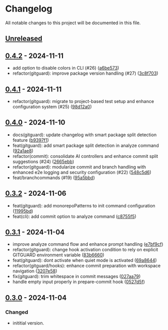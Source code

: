 # Changelog

All notable changes to this project will be documented in this file.

## [Unreleased]


## [0.4.2] - 2024-11-11
- add option to disable colors in CLI (#26) ([a6be573](https://github.com/deeeed/universe/commit/a6be573c495c611876e1026e0a85f902a9c40a3f))
- refactor(gitguard): improve package version handling (#27) ([3c8f703](https://github.com/deeeed/universe/commit/3c8f703ce62a16e320a0346ac934c112a119f560))

## [0.4.1] - 2024-11-11
- refactor(gitguard): migrate to project-based test setup and enhance configuration system (#25) ([98d12a0](https://github.com/deeeed/universe/commit/98d12a0ce58ab35aa923c58f2e377abc41bde2be))


## [0.4.0] - 2024-11-10
- docs(gitguard): update changelog with smart package split detection feature ([b9397f1](https://github.com/deeeed/universe/commit/b9397f1dfbac509d180323a69df2e0f230838ba0))
- feat(gitguard): add smart package split detection in analyze command ([92a1ae8](https://github.com/deeeed/universe/commit/92a1ae8f4ef4dc22f833876e27b70af807f74074))
- refactor(commit): consolidate AI controllers and enhance commit split suggestions (#24) ([2665ebb](https://github.com/deeeed/universe/commit/2665ebb754a4adee4b7b70a160646294fc8d365c))
- refactor(gitguard): modularize commit and branch handling with enhanced e2e logging and security configuration (#22) ([548c5d6](https://github.com/deeeed/universe/commit/548c5d67449674864a0e50f2155252b2c6fc1563))
- feat/branchcommands (#19) ([95a5bbd](https://github.com/deeeed/universe/commit/95a5bbd90b8d8120adb30a69d0d1e567309b3e0b))



## [0.3.2] - 2024-11-06
- feat(gitguard): add monorepoPatterns to init command configuration ([11995bd](https://github.com/deeeed/universe/commit/11995bdc661d9426b1af84fe80ac36806fca3011))
- feat(cli): add commit option to analyze command ([c8755f5](https://github.com/deeeed/universe/commit/c8755f50198df1efa820f20af41aa282822445c2))




## [0.3.1] - 2024-11-04
- improve analyze command flow and enhance prompt handling ([e7bf9cf](https://github.com/deeeed/universe/commit/e7bf9cf36ce4a22cee5dc3448d64ccf830a85573))
- refactor(gitguard): change hook activation condition to rely on explicit GITGUARD environment variable ([83b6660](https://github.com/deeeed/universe/commit/83b66603bd2530f8407a3d01c8306a8004952b86))
- feat(gitguard): dont activate when quiet mode is activated ([69a8644](https://github.com/deeeed/universe/commit/69a8644c693e3cc7569ba70a3d32fcf5fbf0107d))
- refactor(gitguard/hooks): enhance commit preparation with workspace navigation ([3207e58](https://github.com/deeeed/universe/commit/3207e58473aa3b662f8e341f9b72b2b55e1451b2))
- fix(gitguard): trim whitespace in commit messages ([027aa79](https://github.com/deeeed/universe/commit/027aa79b9cb6c4ad60f5c455edc1cb10fd540eec))
- handle empty input properly in prepare-commit hook ([0527d5f](https://github.com/deeeed/universe/commit/0527d5f2ac35513d74b063156ee3b295dadafb42))





## [0.3.0] - 2024-11-04

### Changed
- inititial version.

[unreleased]: https://github.com/deeeed/universe/compare/@siteed/gitguard@0.4.2...HEAD
[0.4.2]: https://github.com/deeeed/universe/compare/@siteed/gitguard@0.4.1...@siteed/gitguard@0.4.2
[0.4.1]: https://github.com/deeeed/universe/compare/@siteed/gitguard@0.4.0...@siteed/gitguard@0.4.1
[0.4.0]: https://github.com/deeeed/universe/compare/@siteed/gitguard@0.3.2...@siteed/gitguard@0.4.0
[0.3.2]: https://github.com/deeeed/universe/compare/gitguard@@siteed/gitguard@0.3.1...gitguard@@siteed/gitguard@0.3.2
[0.3.1]: https://github.com/deeeed/universe/compare/gitguard@@siteed/gitguard@0.3.0...gitguard@@siteed/gitguard@0.3.1
[0.3.0]: https://github.com/deeeed/universe/compare/gitguard@@siteed/gitguard@0.2.0...gitguard@@siteed/gitguard@0.3.0
